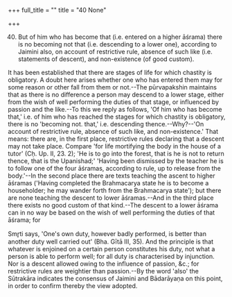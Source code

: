 +++
full_title = ""
title = "40 None"

+++


40. But of him who has become that (i.e. entered on a higher āśrama) there is no becoming not that (i.e. descending to a lower one), according to Jaimini also, on account of restrictive rule, absence of such like (i.e. statements of descent), and non-existence (of good custom).

It has been established that there are stages of life for which chastity is obligatory. A doubt here arises whether one who has entered them may for some reason or other fall from them or not.--The pūrvapakshin maintains that as there is no difference a person may descend to a lower stage, either from the wish of well performing the duties of that stage, or influenced by passion and the like.--To this we reply as follows, 'Of him who has become that,' i.e. of him who has reached the stages for which chastity is obligatory, there is no 'becoming not. that,' i.e. descending thence.--Why?--'On account of restrictive rule, absence of such like, and non-existence.' That means: there are, in the first place, restrictive rules declaring that a descent may not take place. Compare 'for life mortifying the body in the house of a tutor' (Cḥ. Up. II, 23. 2); 'He is to go into the forest, that is he is not to return thence, that is the Upanishad;' 'Having been dismissed by the teacher he is to follow one of the four āśramas, according to rule, up to release from the body.'--In the second place there are texts teaching the ascent to higher āśramas ('Having completed the Brahmacarya state he is to become a householder; he may wander forth from the Brahmacarya state'); but there are none teaching the descent to lower āśramas.--And in the third place there exists no good custom of that kind.--The descent to a lower āśrama can in no way be based on the wish of well performing the duties of that āśrama; for

 Smr̥ti says, 'One's own duty, however badly performed, is better than another duty well carried out' (Bha. Gītā III, 35). And the principle is that whatever is enjoined on a certain person constitutes his duty, not what a person is able to perform well; for all duty is characterised by injunction. Nor is a descent allowed owing to the influence of passion, &c.; for restrictive rules are weightier than passion.--By the word 'also' the Sūtrakāra indicates the consensus of Jaimini and Bādarāyaṇa on this point, in order to confirm thereby the view adopted.

